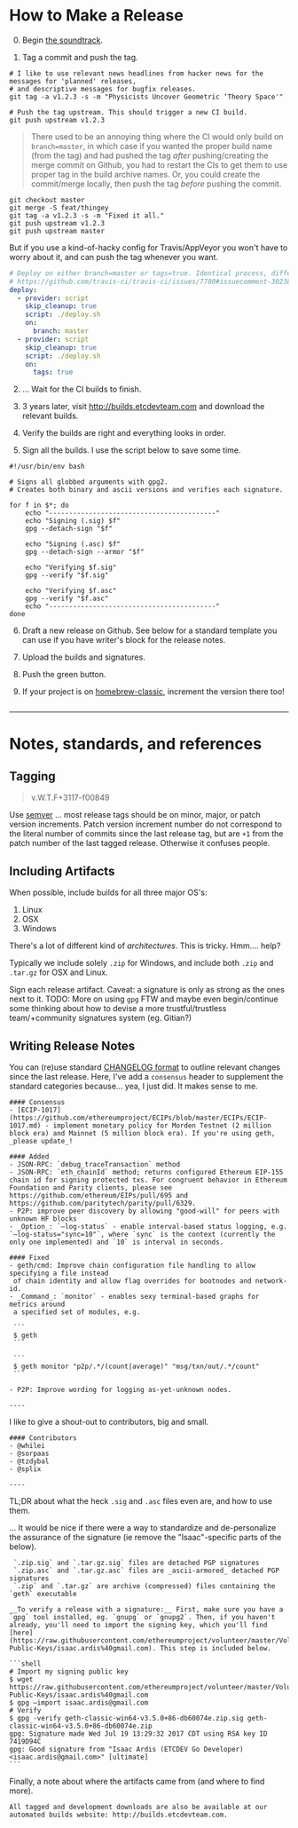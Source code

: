 # How to Make a Release

0. Begin [the soundtrack](https://www.youtube.com/watch?v=5qowkuqH9lE).

1. Tag a commit and push the tag.

```shell
# I like to use relevant news headlines from hacker news for the messages for 'planned' releases,
# and descriptive messages for bugfix releases.
git tag -a v1.2.3 -s -m "Physicists Uncover Geometric ‘Theory Space'"

# Push the tag upstream. This should trigger a new CI build.
git push upstream v1.2.3
```

> There used to be an annoying thing where the CI would only build on `branch=master`, in which case if you wanted the proper build name (from the tag) and had pushed the tag _after_ pushing/creating the merge commit on Github, you had to restart the CIs to get them to use proper tag in the build archive names. Or, you could create the commit/merge locally, then push the tag _before_ pushing the commit.

```shell
git checkout master
git merge -S feat/thingey
git tag -a v1.2.3 -s -m "Fixed it all."
git push upstream v1.2.3
git push upstream master
```

But if you use a kind-of-hacky config for Travis/AppVeyor you won't have to worry about it, and
can push the tag whenever you want.

```yaml
# Deploy on either branch=master or tags=true. Identical process, different conditions.
# https://github.com/travis-ci/travis-ci/issues/7780#issuecomment-302389370
deploy:
  - provider: script
    skip_cleanup: true
    script: ./deploy.sh
    on:
      branch: master
  - provider: script
    skip_cleanup: true
    script: ./deploy.sh
    on:
      tags: true
```


2. ... Wait for the CI builds to finish.

3. 3 years later, visit http://builds.etcdevteam.com and download the relevant builds.

4. Verify the builds are right and everything looks in order.

5. Sign all the builds. I use the script below to save some time.

```shell
#!/usr/bin/env bash

# Signs all globbed arguments with gpg2.
# Creates both binary and ascii versions and verifies each signature.

for f in $*; do
    echo "------------------------------------------"
    echo "Signing (.sig) $f"
    gpg --detach-sign "$f"

    echo "Signing (.asc) $f"
    gpg --detach-sign --armor "$f"

    echo "Verifying $f.sig"
    gpg --verify "$f.sig"

    echo "Verifying $f.asc"
    gpg --verify "$f.asc"
    echo "------------------------------------------"
done

```

6. Draft a new release on Github. See below for a standard template you can use if you have writer's block for the release notes.

7. Upload the builds and signatures.

8. Push the green button.

9. If your project is on [homebrew-classic](https://github.com/ethereumproject/homebrew-classic), increment the version there too!

```shell
```


----

# Notes, standards, and references

## Tagging

> v.W.T.F+3117-f00849

Use [semver](http://semver.org/) ... most release tags should be on minor, major, or patch version increments. Patch version increment number do not correspond to the literal number of commits since the last release tag, but are `+1` from the patch number of the last tagged release. Otherwise it confuses people.

## Including Artifacts

When possible, include builds for all three major OS's:

1. Linux
2. OSX
3. Windows

There's a lot of different kind of _architectures_. This is tricky. Hmm.... help?

Typically we include solely `.zip` for Windows, and include both `.zip` and `.tar.gz` for OSX and Linux.

Sign each release artifact. Caveat: a signature is only as strong as the ones next to it. TODO: More on using `gpg` FTW and maybe even begin/continue some thinking about how to devise a more trustful/trustless team/+community signatures system (eg. Gitian?)

## Writing Release Notes

You can (re)use standard [CHANGELOG format](http://keepachangelog.com/) to outline relevant changes since the last release. Here, I've add a `consensus` header to supplement the standard categories because... yea, I just did. It makes sense to me.

    #### Consensus
    - [ECIP-1017](https://github.com/ethereumproject/ECIPs/blob/master/ECIPs/ECIP-1017.md) - implement monetary policy for Morden Testnet (2 million block era) and Mainnet (5 million block era). If you're using geth, _please update_!

    #### Added
    - JSON-RPC: `debug_traceTransaction` method
    - JSON-RPC: `eth_chainId` method; returns configured Ethereum EIP-155 chain id for signing protected txs. For congruent behavior in Ethereum Foundation and Parity clients, please see https://github.com/ethereum/EIPs/pull/695 and https://github.com/paritytech/parity/pull/6329.
    - P2P: improve peer discovery by allowing "good-will" for peers with unknown HF blocks
    - _Option_: `—log-status` - enable interval-based status logging, e.g. `—log-status="sync=10"`, where `sync` is the context (currently the only one implemented) and `10` is interval in seconds.

    #### Fixed
    - geth/cmd: Improve chain configuration file handling to allow specifying a file instead
     of chain identity and allow flag overrides for bootnodes and network-id.
    - _Command_: `monitor` - enables sexy terminal-based graphs for metrics around
     a specified set of modules, e.g.

     ```
     $ geth
     ```

     ```
     $ geth monitor "p2p/.*/(count|average)" "msg/txn/out/.*/count"
     ```

    - P2P: Improve wording for logging as-yet-unknown nodes.

    ----

I like to give a shout-out to contributors, big and small.


    #### Contributors
    - @whilei
    - @sorpaas
    - @tzdybal
    - @splix

    ----

TL;DR about what the heck `.sig` and `.asc` files even are, and how to use them.

... It would be nice if there were a way to standardize and de-personalize the assurance of the signature (ie remove the "Isaac"-specific parts of the below).


     `.zip.sig` and `.tar.gz.sig` files are detached PGP signatures
     `.zip.asc` and `.tar.gz.asc` files are _ascii-armored_ detached PGP signatures
     `.zip` and `.tar.gz` are archive (compressed) files containing the `geth` executable

    __To verify a release with a signature:__ First, make sure you have a `gpg` tool installed, eg. `gnupg` or `gnupg2`. Then, if you haven't already, you'll need to import the signing key, which you'll find [here](https://raw.githubusercontent.com/ethereumproject/volunteer/master/Volunteer-Public-Keys/isaac.ardis%40gmail.com). This step is included below.

    ```shell
    # Import my signing public key
    $ wget https://raw.githubusercontent.com/ethereumproject/volunteer/master/Volunteer-Public-Keys/isaac.ardis%40gmail.com
    $ gpg —import isaac.ardis@gmail.com
    # Verify
    $ gpg -verify geth-classic-win64-v3.5.0+86-db60074e.zip.sig geth-classic-win64-v3.5.0+86-db60074e.zip
    gpg: Signature made Wed Jul 19 13:29:32 2017 CDT using RSA key ID 7419D94C
    gpg: Good signature from "Isaac Ardis (ETCDEV Go Developer) <isaac.ardis@gmail.com>" [ultimate]
    ```


Finally, a note about where the artifacts came from (and where to find more).

    All tagged and development downloads are also be available at our automated builds website: http://builds.etcdevteam.com.
